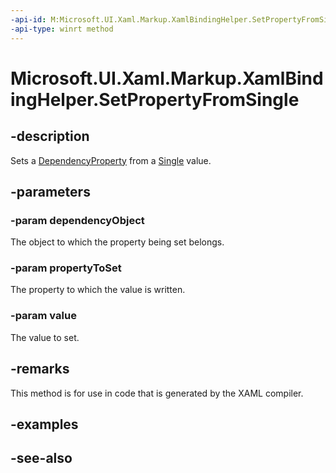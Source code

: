 ```yaml
---
-api-id: M:Microsoft.UI.Xaml.Markup.XamlBindingHelper.SetPropertyFromSingle(System.Object,Microsoft.UI.Xaml.DependencyProperty,System.Single)
-api-type: winrt method
---
```


<!-- Method syntax
public void SetPropertyFromSingle(System.Object dependencyObject, Windows.UI.Xaml.DependencyProperty propertyToSet, System.Single value)
-->

# Microsoft.UI.Xaml.Markup.XamlBindingHelper.SetPropertyFromSingle

## -description
Sets a [DependencyProperty](../microsoft.ui.xaml/dependencyproperty.md) from a [Single](/dotnet/api/system.single?view=dotnet-uwp-10.0&preserve-view=true) value.

## -parameters
### -param dependencyObject
The object to which the property being set belongs.

### -param propertyToSet
The property to which the value is written.

### -param value
The value to set.

## -remarks
This method is for use in code that is generated by the XAML compiler.

## -examples

## -see-also
